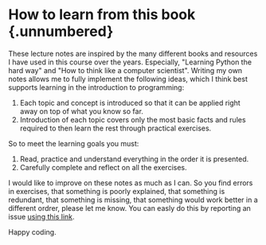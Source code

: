 

# How to learn from this book {.unnumbered}

These lecture notes are inspired by the many different books and resources I have used in this course over the years. Especially, "Learning Python the hard way" and "How to think like a computer scientist". Writing my own notes allows me to fully implement the following ideas, which I think best supports learning in the introduction to programming:

1. Each topic and concept is introduced so that it can be applied right away on top of what you know so far.
2. Introduction of each topic covers only the most basic facts and rules required to then learn the rest through practical exercises.

So to meet the learning goals you must:

1. Read, practice and understand everything in the order it is presented.
2. Carefully complete and reflect on all the exercises.

I would like to improve on these notes as much as I can. So you find errors in exercises, that something is poorly explained, that something is redundant, that something is missing, that something would work better in a different ordrer, please let me know. You can easly do this by reporting an issue [using this link](https://github.com/kaspermunch/bioinf-prog-course/issues).

Happy coding.
